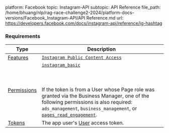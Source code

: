 platform: Facebook
topic: Instagram-API
subtopic: API Reference
file_path: /home/bhuang/nlp/rag-race-challenge2-2024/platform-docs-versions/Facebook_Instagram-API/API Reference.md
url: https://developers.facebook.com/docs/instagram-api/reference/ig-hashtag

### Requirements

| Type | Description |
| --- | --- |
| [Features](https://developers.facebook.com/docs/apps/review/feature) | [`Instagram Public Content Access`](https://developers.facebook.com/docs/apps/review/feature#reference-INSTAGRAM_PUBLIC_CONTENT_ACCESS) |
| [Permissions](https://developers.facebook.com/docs/apps/review/login-permissions) | [`instagram_basic`](https://developers.facebook.com/docs/facebook-login/permissions#reference-instagram_basic)<br><br>  <br><br>If the token is from a User whose Page role was granted via the Business Manager, one of the following permissions is also required: `ads_management`, `business_management`, or [`pages_read_engagement`](https://developers.facebook.com/docs/pages/overview#permissions). |
| [Tokens](https://developers.facebook.com/docs/facebook-login/access-tokens#usertokens) | The app user's [User](https://developers.facebook.com/docs/facebook-login/access-tokens/#usertokens) access token. |